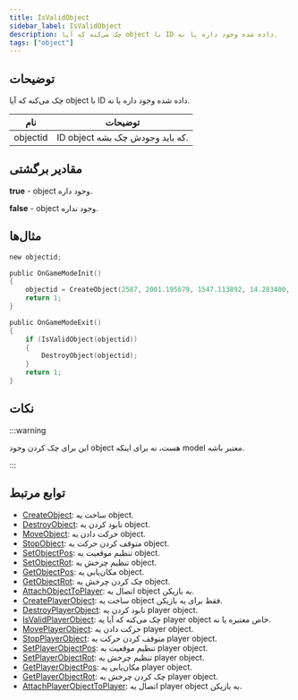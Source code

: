 ```yaml
---
title: IsValidObject
sidebar_label: IsValidObject
description: چک می‌کنه که آیا object با ID داده شده وجود داره یا نه.
tags: ["object"]
---
```


## توضیحات

چک می‌کنه که آیا object با ID داده شده وجود داره یا نه.

| نام      | توضیحات                                            |
| -------- | -------------------------------------------------- |
| objectid | ID object که باید وجودش چک بشه.                   |

## مقادیر برگشتی

**true** - object وجود داره.

**false** - object وجود نداره.

## مثال‌ها

```c
new objectid;

public OnGameModeInit()
{
    objectid = CreateObject(2587, 2001.195679, 1547.113892, 14.283400, 0.0, 0.0, 96.0);
    return 1;
}

public OnGameModeExit()
{
	if (IsValidObject(objectid))
	{
		DestroyObject(objectid);
	}
    return 1;
}
```

## نکات

:::warning

این برای چک کردن وجود object هست، نه برای اینکه model معتبر باشه.

:::

## توابع مرتبط

- [CreateObject](CreateObject): ساخت یه object.
- [DestroyObject](DestroyObject): نابود کردن یه object.
- [MoveObject](MoveObject): حرکت دادن یه object.
- [StopObject](StopObject): متوقف کردن حرکت یه object.
- [SetObjectPos](SetObjectPos): تنظیم موقعیت یه object.
- [SetObjectRot](SetObjectRot): تنظیم چرخش یه object.
- [GetObjectPos](GetObjectPos): مکان‌یابی یه object.
- [GetObjectRot](GetObjectRot): چک کردن چرخش یه object.
- [AttachObjectToPlayer](AttachObjectToPlayer): اتصال یه object به بازیکن.
- [CreatePlayerObject](CreatePlayerObject): ساخت یه object فقط برای یه بازیکن.
- [DestroyPlayerObject](DestroyPlayerObject): نابود کردن یه player object.
- [IsValidPlayerObject](IsValidPlayerObject): چک می‌کنه که آیا یه player object خاص معتبره یا نه.
- [MovePlayerObject](MovePlayerObject): حرکت دادن یه player object.
- [StopPlayerObject](StopPlayerObject): متوقف کردن حرکت یه player object.
- [SetPlayerObjectPos](SetPlayerObjectPos): تنظیم موقعیت یه player object.
- [SetPlayerObjectRot](SetPlayerObjectRot): تنظیم چرخش یه player object.
- [GetPlayerObjectPos](GetPlayerObjectPos): مکان‌یابی یه player object.
- [GetPlayerObjectRot](GetPlayerObjectRot): چک کردن چرخش یه player object.
- [AttachPlayerObjectToPlayer](AttachPlayerObjectToPlayer): اتصال یه player object به بازیکن.